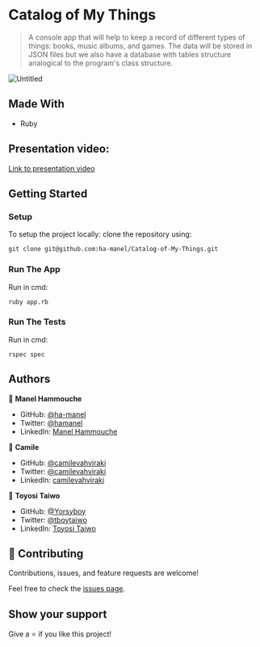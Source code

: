 # Catalog of My Things

> A console app that will help to keep a record of different types of things: books, music albums, and games.
> The data will be stored in JSON files but we also have a database with tables structure analogical to the program's class structure.

![Untitled](https://user-images.githubusercontent.com/50721479/182598188-2f7f3bb2-bcde-4e3c-98a4-f7420201037a.png)

## Made With

- Ruby

## Presentation video:
[Link to presentation video](https://drive.google.com/file/d/1h0jwxuBCH8hSqyJZixV9Am-SZroU-mte/view?usp=sharing)

## Getting Started

### Setup

To setup the project locally: clone the repository using:

```
git clone git@github.com:ha-manel/Catalog-of-My-Things.git
```

### Run The App

Run in cmd:
```
ruby app.rb
```

### Run The Tests
Run in cmd:
```
rspec spec
```

## Authors

👤 **Manel Hammouche**

- GitHub: [@ha-manel](https://github.com/ha-manel)
- Twitter: [@hamanel](https://twitter.com/ha_manel_)
- LinkedIn: [Manel Hammouche](https://www.linkedin.com/in/manel-hammouche/)

👤 **Camile**

- GitHub: [@camilevahviraki](https://github.com/camilevahviraki)
- Twitter: [@camilevahviraki](https://twitter.com/CamileVahviraki)
- LinkedIn: [camilevahviraki](https://www.linkedin.com/in/camile-vahviraki)

👤 **Toyosi Taiwo**

- GitHub: [@Yorsyboy](https://github.com/Yorsyboy)
- Twitter: [@tboytaiwo](https://twitter.com/Tboytaiwo)
- LinkedIn: [Toyosi Taiwo](https://linkedin.com/in/taiwo-toyosi)

## 🤝 Contributing

Contributions, issues, and feature requests are welcome!

Feel free to check the [issues page](../../issues/).

## Show your support

Give a ⭐️ if you like this project!
